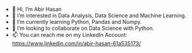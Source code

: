 - 👋 Hi, I’m Abir Hasan
- 👀 I’m interested in Data Analysis, Data Science and Machine Learning.
- 🌱 I’m currently learning Python, Pandas and Numpy.
- 💞️ I’m looking to collaborate on Data Science with Python. 
- 📫 You can reach me on my LinkedIn Account: https://www.linkedin.com/in/abir-hasan-61a535173/

<!---
abir9820/abir9820 is a ✨ special ✨ repository because its `README.md` (this file) appears on your GitHub profile.
You can click the Preview link to take a look at your changes.
--->
